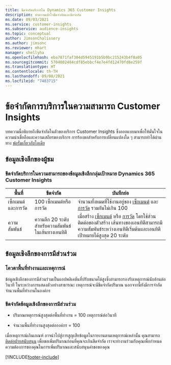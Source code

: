 ```yaml
---
title: ขีดจำกัดบริการใน Dynamics 365 Customer Insights
description: ทำความเข้าใจขีดจำกัดและข้อจำกัด
ms.date: 09/03/2021
ms.service: customer-insights
ms.subservice: audience-insights
ms.topic: conceptual
author: JimsonChalissery
ms.author: jimsonc
ms.reviewer: mhart
manager: shellyha
ms.openlocfilehash: eba7871faf304d5945191b5b9bc215243b4f8a05
ms.sourcegitcommit: 5704002484cdf85ebbcf4e7e4fd12470fd8e259f
ms.translationtype: HT
ms.contentlocale: th-TH
ms.lasthandoff: 09/08/2021
ms.locfileid: "7483715"
---
```

# <a name="service-limits-in-customer-insights-capabilities"></a>ข้อจำกัดการบริการในความสามารถ Customer Insights

บทความนี้อธิบายถึงขีดจำกัดในตัวของบริการ Customer Insights ซึ่งออกแบบมาเพื่อให้มั่นใจในความน่าเชื่อถือและความเสถียรของบริการ การร้องขอสำหรับการเปลี่ยนแปลงใด ๆ สามารถทำได้ผ่านทาง [ฟอรั่มเกี่ยวกับไอเดีย](https://go.microsoft.com/fwlink/?linkid=2074172) 

## <a name="audience-insights"></a>ข้อมูลเชิงลึกของผู้ชม

### <a name="service-limits-in-dynamics-365-customer-insights-audience-insights-capability"></a>ขีดจำกัดบริการในความสามารถของข้อมูลเชิงลึกกลุ่มเป้าหมาย Dynamics 365 Customer Insights

| พื้นที่  | ขีดจำกัด  | บันทึกย่อ |
|-------------|---------------------------------------------------------------------|---------------------------------------------------------------------|
| เซ็กเมนต์และการวัด | 100 เซ็กเมนต์หรือการวัด | จำนวนทั้งหมดที่ใช้งานอยู่ของ [เซ็กเมนต์](audience-insights/segments.md) และ [การวัด](audience-insights/measures.md) รวมกันไม่เกิน 100  |
| ความสัมพันธ์ | ความลึก 20 ระดับสำหรับความสัมพันธ์ในเส้นทางเอนทิตี | เมื่อสร้าง [เซ็กเมนต์](audience-insights/segments.md) หรือ [การวัด](audience-insights/measures.md) โดยใช้ส่วนติดต่อของตัวสร้าง เส้นทางของเอนทิตีสามารถมีความสัมพันธ์ระหว่างเอนทิตีเริ่มต้นและเอนทิตีเป้าหมายได้สูงสุด 20 ระดับ  |


## <a name="engagement-insights"></a>ข้อมูลเชิงลึกของการมีส่วนร่วม

### <a name="workspace-and-event-quotas"></a>โควตาพื้นที่ทำงานและเหตุการณ์

ข้อมูลเชิงลึกของการมีส่วนร่วมเป็นแอปพลิเคชันที่ปรับขนาดได้สูงซึ่งสามารถรองรับเหตุการณ์นับล้านต่อวินาที ในระหว่างการแสดงตัวอย่างสาธารณะ เหตุการณ์จะมีขีดจำกัดปริมาณ นอกจากนี้ยังมีการจำกัดจำนวนพื้นที่ทำงานในองค์กร

### <a name="engagement-insights-limits"></a>ขีดจำกัดข้อมูลเชิงลึกของการมีส่วนร่วม

- ปริมาณเหตุการณ์สูงสุดต่อพื้นที่ทำงาน = 100 เหตุการณ์ต่อวินาที

- จำนวนพื้นที่ทำงานสูงสุดต่อองค์กร = 100

เมื่อเหตุการณ์เกินเกณฑ์ อาจนำไปสู่การสูญเสียข้อมูลในรายงานตามเหตุการณ์เหล่านั้น คุณสามารถ [ติดต่อฝ่ายสนับสนุน](https://go.microsoft.com/fwlink/?linkid=2145734) เพื่อขอเพิ่มปริมาณก่อนที่คุณจะเกินขีดจำกัด เราจะทำงานร่วมกับคุณเพื่อกำหนดความต้องการของคุณในการเพิ่มปริมาณและสนับสนุนคำขอของคุณ


[!INCLUDE[footer-include](includes/footer-banner.md)]